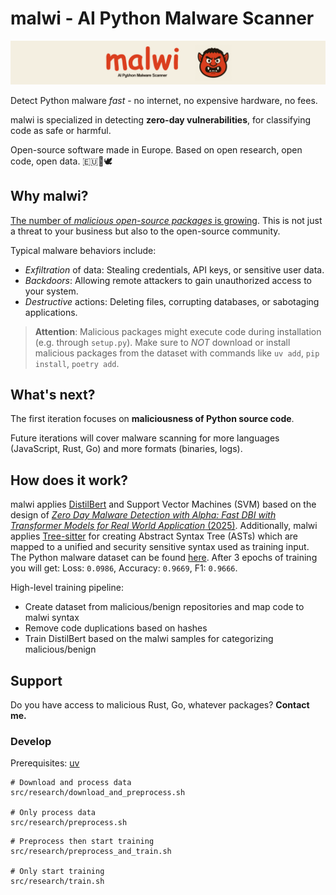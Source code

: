 # malwi - AI Python Malware Scanner

<img src="malwi-logo.png" alt="Logo">

Detect Python malware _fast_ - no internet, no expensive hardware, no fees.

malwi is specialized in detecting **zero-day vulnerabilities**, for classifying code as safe or harmful. 

Open-source software made in Europe.
Based on open research, open code, open data.
 🇪🇺🤘🕊️

## Why malwi?

[The number of _malicious open-source packages_ is growing](https://arxiv.org/pdf/2404.04991). This is not just a threat to your business but also to the open-source community.

Typical malware behaviors include:

- _Exfiltration_ of data: Stealing credentials, API keys, or sensitive user data.
- _Backdoors_: Allowing remote attackers to gain unauthorized access to your system.
- _Destructive_ actions: Deleting files, corrupting databases, or sabotaging applications.

> **Attention**: Malicious packages might execute code during installation (e.g. through `setup.py`). 
Make sure to *NOT* download or install malicious packages from the dataset with commands like `uv add`, `pip install`, `poetry add`.

## What's next?

The first iteration focuses on **maliciousness of Python source code**.

Future iterations will cover malware scanning for more languages (JavaScript, Rust, Go) and more formats (binaries, logs).

## How does it work?

malwi applies [DistilBert](https://huggingface.co/docs/transformers/model_doc/distilbert) and Support Vector Machines (SVM) based on the design of [_Zero Day Malware Detection with Alpha: Fast DBI with Transformer Models for Real World Application_ (2025)](https://arxiv.org/pdf/2504.14886v1). 
Additionally, malwi applies [Tree-sitter](https://tree-sitter.github.io/tree-sitter/) for creating Abstract Syntax Tree (ASTs) which are mapped to a unified and security sensitive syntax used as training input. The Python malware dataset can be found [here](https://github.com/lxyeternal/pypi_malregistry). After 3 epochs of training you will get: Loss: `0.0986`, Accuracy: `0.9669`, F1: `0.9666`.

High-level training pipeline:

- Create dataset from malicious/benign repositories and map code to malwi syntax
- Remove code duplications based on hashes
- Train DistilBert based on the malwi samples for categorizing malicious/benign

## Support

Do you have access to malicious Rust, Go, whatever packages? **Contact me.**


### Develop

Prerequisites: [uv](https://docs.astral.sh/uv/)


```
# Download and process data
src/research/download_and_preprocess.sh

# Only process data
src/research/preprocess.sh
```

```
# Preprocess then start training
src/research/preprocess_and_train.sh

# Only start training
src/research/train.sh
```